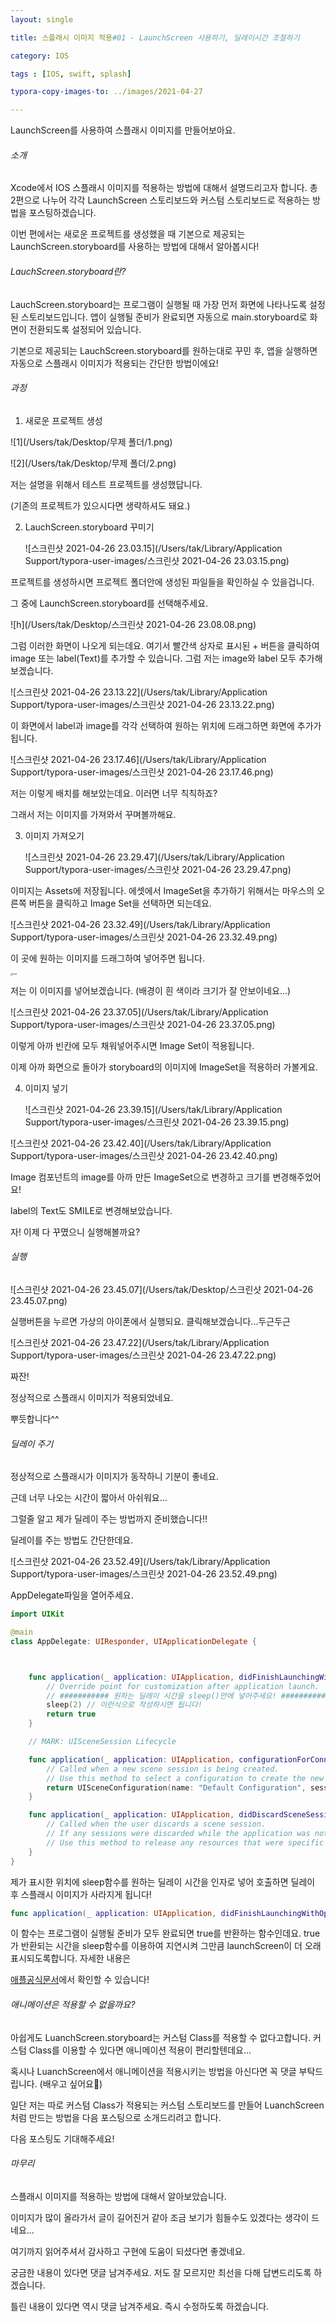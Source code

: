 ```yaml
---
layout: single 

title: 스플래시 이미지 적용#01 - LaunchScreen 사용하기, 딜레이시간 조절하기

category: IOS

tags : [IOS, swift, splash]

typora-copy-images-to: ../images/2021-04-27

---
```


LaunchScreen를 사용하여 스플래시 이미지를 만들어보아요.



###### 소개

Xcode에서 IOS 스플래시 이미지를 적용하는 방법에 대해서 설명드리고자 합니다. 총 2편으로 나누어 각각 LaunchScreen 스토리보드와 커스텀 스토리보드로 적용하는 방법을 포스팅하겠습니다. 

이번 편에서는 새로운 프로젝트를 생성했을 때 기본으로 제공되는 LaunchScreen.storyboard를 사용하는 방법에 대해서 알아봅시다!



###### LauchScreen.storyboard란?

LauchScreen.storyboard는 프로그램이 실행될 때 가장 먼저 화면에 나타나도록 설정된 스토리보드입니다. 앱이 실행될 준비가 완료되면 자동으로 main.storyboard로 화면이 전환되도록 설정되어 있습니다. 

기본으로 제공되는 LauchScreen.storyboard를 원하는대로 꾸민 후, 앱을 실행하면 자동으로 스플래시 이미지가 적용되는 간단한 방법이에요! 



###### 과정

1. 새로운 프로젝트 생성

![1](/Users/tak/Desktop/무제 폴더/1.png)

![2](/Users/tak/Desktop/무제 폴더/2.png)

저는 설명을 위해서 테스트 프로젝트를 생성했답니다. 

(기존의 프로젝트가 있으시다면 생략하셔도 돼요.)

2. LauchScreen.storyboard 꾸미기

   ![스크린샷 2021-04-26 23.03.15](/Users/tak/Library/Application Support/typora-user-images/스크린샷 2021-04-26 23.03.15.png)

프로젝트를 생성하시면 프로젝트 폴더안에 생성된 파일들을 확인하실 수 있을겁니다. 

그 중에 LaunchScreen.storyboard를 선택해주세요.

![h](/Users/tak/Desktop/스크린샷 2021-04-26 23.08.08.png)

그럼 이러한 화면이 나오게 되는데요. 여기서 빨간색 상자로 표시된 + 버튼을 클릭하여 image 또는 label(Text)를 추가할 수 있습니다. 그럼 저는 image와 label 모두 추가해보겠습니다. 

![스크린샷 2021-04-26 23.13.22](/Users/tak/Library/Application Support/typora-user-images/스크린샷 2021-04-26 23.13.22.png)

이 화면에서 label과 image를 각각 선택하여 원하는 위치에 드래그하면 화면에 추가가 됩니다.

![스크린샷 2021-04-26 23.17.46](/Users/tak/Library/Application Support/typora-user-images/스크린샷 2021-04-26 23.17.46.png)

저는 이렇게 배치를 해보았는데요. 이러면 너무 칙칙하죠?

그래서 저는 이미지를 가져와서 꾸며볼까해요.

3. 이미지 가져오기

   ![스크린샷 2021-04-26 23.29.47](/Users/tak/Library/Application Support/typora-user-images/스크린샷 2021-04-26 23.29.47.png)

이미지는 Assets에 저장됩니다. 에셋에서 ImageSet을 추가하기 위해서는 마우스의 오른쪽 버튼을 클릭하고 Image Set을 선택하면 되는데요. 

![스크린샷 2021-04-26 23.32.49](/Users/tak/Library/Application Support/typora-user-images/스크린샷 2021-04-26 23.32.49.png)

이 곳에 원하는 이미지를 드래그하여 넣어주면 됩니다.

<img src="/Users/tak/Desktop/무제 폴더/test.png" alt="test" style="zoom:25%;" />

저는 이 이미지를 넣어보겠습니다. (배경이 흰 색이라 크기가 잘 안보이네요...)

![스크린샷 2021-04-26 23.37.05](/Users/tak/Library/Application Support/typora-user-images/스크린샷 2021-04-26 23.37.05.png)

이렇게 아까 빈칸에 모두 채워넣어주시면 Image Set이 적용됩니다. 

이제 아까 화면으로 돌아가 storyboard의 이미지에 ImageSet을 적용하러 가볼게요.

4. 이미지 넣기

   ![스크린샷 2021-04-26 23.39.15](/Users/tak/Library/Application Support/typora-user-images/스크린샷 2021-04-26 23.39.15.png)

![스크린샷 2021-04-26 23.42.40](/Users/tak/Library/Application Support/typora-user-images/스크린샷 2021-04-26 23.42.40.png)

Image 컴포넌트의 image를 아까 만든 ImageSet으로 변경하고 크기를 변경해주었어요! 

label의 Text도 SMILE로 변경해보았습니다. 

자! 이제 다 꾸몄으니 실행해볼까요?



###### 실행

![스크린샷 2021-04-26 23.45.07](/Users/tak/Desktop/스크린샷 2021-04-26 23.45.07.png)

실행버튼을 누르면 가상의 아이폰에서 실행되요. 클릭해보겠습니다...두근두근

![스크린샷 2021-04-26 23.47.22](/Users/tak/Library/Application Support/typora-user-images/스크린샷 2021-04-26 23.47.22.png)

짜잔!

정상적으로 스플래시 이미지가 적용되었네요. 

뿌듯합니다^^



###### 딜레이 주기

정상적으로 스플래시가 이미지가 동작하니 기분이 좋네요. 

근데 너무 나오는 시간이 짧아서 아쉬워요...

그럴줄 알고 제가 딜레이 주는 방법까지 준비했습니다!!

딜레이를 주는 방법도 간단한데요. 

![스크린샷 2021-04-26 23.52.49](/Users/tak/Library/Application Support/typora-user-images/스크린샷 2021-04-26 23.52.49.png)

AppDelegate파일을 열어주세요. 

~~~swift
import UIKit

@main
class AppDelegate: UIResponder, UIApplicationDelegate {



    func application(_ application: UIApplication, didFinishLaunchingWithOptions launchOptions: [UIApplication.LaunchOptionsKey: Any]?) -> Bool {
        // Override point for customization after application launch.
        // ########### 원하는 딜레이 시간을 sleep()안에 넣어주세요! ############
        sleep(2) // 이런식으로 작성하시면 됩니다!
        return true
    }

    // MARK: UISceneSession Lifecycle

    func application(_ application: UIApplication, configurationForConnecting connectingSceneSession: UISceneSession, options: UIScene.ConnectionOptions) -> UISceneConfiguration {
        // Called when a new scene session is being created.
        // Use this method to select a configuration to create the new scene with.
        return UISceneConfiguration(name: "Default Configuration", sessionRole: connectingSceneSession.role)
    }

    func application(_ application: UIApplication, didDiscardSceneSessions sceneSessions: Set<UISceneSession>) {
        // Called when the user discards a scene session.
        // If any sessions were discarded while the application was not running, this will be called shortly after application:didFinishLaunchingWithOptions.
        // Use this method to release any resources that were specific to the discarded scenes, as they will not return.
    }
}
~~~

제가 표시한 위치에 sleep함수를 원하는 딜레이 시간을 인자로 넣어 호출하면 딜레이 후 스플래시 이미지가 사라지게 됩니다!

 ~~~swift
 func application(_ application: UIApplication, didFinishLaunchingWithOptions launchOptions: [UIApplication.LaunchOptionsKey: Any]?) -> Bool {}
 ~~~

이 함수는 프로그램이 실행될 준비가 모두 완료되면 true를 반환하는 함수인데요. true가 반환되는 시간을 sleep함수를 이용하여 지연시켜 그만큼 launchScreen이 더 오래 표시되도록합니다. 자세한 내용은 

[애플공식문서](https://developer.apple.com/documentation/uikit/uiapplicationdelegate/1622921-application)에서 확인할 수 있습니다!



###### 애니메이션은 적용할 수 없을까요?

아쉽게도 LuanchScreen.storyboard는 커스텀 Class를 적용할 수 없다고합니다. 커스텀 Class를 이용할 수 있다면 애니메이션 적용이 편리할텐데요...

혹시나 LuanchScreen에서 애니메이션을 적용시키는 방법을 아신다면 꼭 댓글 부탁드립니다. (배우고 싶어요🤩)

일단 저는 따로 커스텀  Class가 적용되는 커스텀 스토리보드를 만들어 LuanchScreen처럼 만드는 방법을 다음 포스팅으로 소개드리려고 합니다. 

다음 포스팅도 기대해주세요!



###### 마무리

스플래시 이미지를 적용하는 방법에 대해서 알아보았습니다.

이미지가 많이 올라가서 글이 길어진거 같아 조금 보기가 힘들수도 있겠다는 생각이 드네요...

여기까지 읽어주셔서 감사하고 구현에 도움이 되셨다면 좋겠네요. 

궁금한 내용이 있다면 댓글 남겨주세요. 저도 잘 모르지만 최선을 다해 답변드리도록 하겠습니다.

틀린 내용이 있다면 역시 댓글 남겨주세요. 즉시 수정하도록 하겠습니다. 